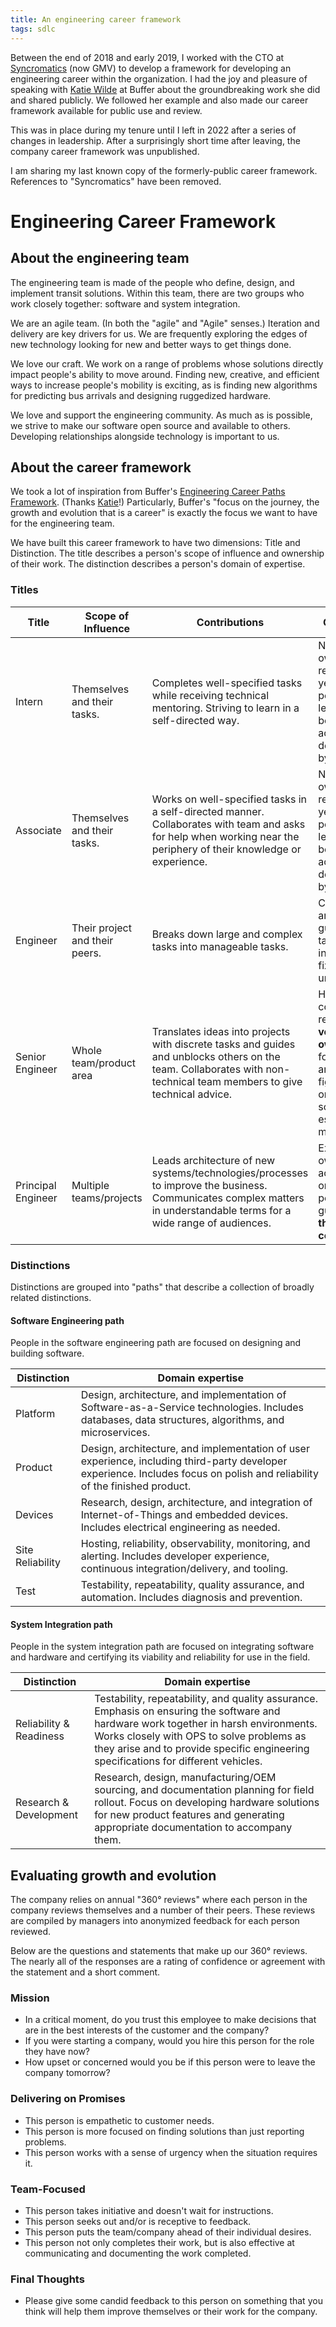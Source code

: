```yaml
---
title: An engineering career framework
tags: sdlc
---
```


Between the end of 2018 and early 2019, I worked with the CTO at [Syncromatics] (now GMV) to develop a framework for developing an engineering career within the organization. I had the joy and pleasure of speaking with [Katie Wilde][katie] at Buffer about the groundbreaking work she did and shared publicly. We followed her example and also made our career framework available for public use and review.

This was in place during my tenure until I left in 2022 after a series of changes in leadership. After a surprisingly short time after leaving, the company career framework was unpublished.

I am sharing my last known copy of the formerly-public career framework. References to "Syncromatics" have been removed.

# Engineering Career Framework

## About the engineering team

The engineering team is made of the people who define, design, and implement transit solutions. Within this team, there are two groups who work closely together: software and system integration.

We are an agile team. (In both the "agile" and "Agile" senses.) Iteration and delivery are key drivers for us. We are frequently exploring the edges of new technology looking for new and better ways to get things done.

We love our craft. We work on a range of problems whose solutions directly impact people's ability to move around. Finding new, creative, and efficient ways to increase people's mobility is exciting, as is finding new algorithms for predicting bus arrivals and designing ruggedized hardware.

We love and support the engineering community. As much as is possible, we strive to make our software open source and available to others. Developing relationships alongside technology is important to us.

## About the career framework

We took a lot of inspiration from Buffer's [Engineering Career Paths Framework][buffer-framework]. (Thanks [Katie]!) Particularly, Buffer's "focus on the journey, the growth and evolution that is a career" is exactly the focus we want to have for the engineering team.

We have built this career framework to have two dimensions: Title and Distinction. The title describes a person's scope of influence and ownership of their work. The distinction describes a person's domain of expertise.

### Titles

| Title              | Scope of Influence             | Contributions                                                                                                                                                         | Ownership                                                                                                                          |
| ------------------ | ------------------------------ | --------------------------------------------------------------------------------------------------------------------------------------------------------------------- | ---------------------------------------------------------------------------------------------------------------------------------- |
| Intern             | Themselves and their tasks.    | Completes well-specified tasks while receiving technical mentoring. Striving to learn in a self-directed way.                                                         | No ownership responsibility yet: this person is learning and being actively developed by others.                                   |
| Associate          | Themselves and their tasks.    | Works on well-specified tasks in a self-directed manner. Collaborates with team and asks for help when working near the periphery of their knowledge or experience.   | No ownership responsibility yet: this person is learning and being actively developed by others.                                   |
| Engineer           | Their project and their peers. | Breaks down large and complex tasks into manageable tasks.                                                                                                            | Co-owns an area with guidance & takes initiative (e.g fixes bugs unprompted)                                                       |
| Senior Engineer    | Whole team/product area        | Translates ideas into projects with discrete tasks and guides and unblocks others on the team. Collaborates with non-technical team members to give technical advice. | Has a consistent record of **very strong ownership** for their area, e.g. figuring out on-call schedules, establishing monitoring. |
| Principal Engineer | Multiple teams/projects        | Leads architecture of new systems/technologies/processes to improve the business. Communicates complex matters in understandable terms for a wide range of audiences. | Exhibits ownership across the org - this person is a guardian of **the company**.                                                  |

### Distinctions

Distinctions are grouped into "paths" that describe a collection of broadly related distinctions.

#### Software Engineering path

People in the software engineering path are focused on designing and building software.

| Distinction      | Domain expertise                                                                                                                                                           |
| ---------------- | -------------------------------------------------------------------------------------------------------------------------------------------------------------------------- |
| Platform         | Design, architecture, and implementation of Software-as-a-Service technologies. Includes databases, data structures, algorithms, and microservices.                        |
| Product          | Design, architecture, and implementation of user experience, including third-party developer experience. Includes focus on polish and reliability of the finished product. |
| Devices          | Research, design, architecture, and integration of Internet-of-Things and embedded devices. Includes electrical engineering as needed.                                     |
| Site Reliability | Hosting, reliability, observability, monitoring, and alerting. Includes developer experience, continuous integration/delivery, and tooling.                                |
| Test             | Testability, repeatability, quality assurance, and automation. Includes diagnosis and prevention.                                                                          |

#### System Integration path

People in the system integration path are focused on integrating software and hardware and certifying its viability and reliability for use in the field.

| Distinction             | Domain expertise                                                                                                                                                                                                                                                         |
| ----------------------- | ------------------------------------------------------------------------------------------------------------------------------------------------------------------------------------------------------------------------------------------------------------------------ |
| Reliability & Readiness | Testability, repeatability, and quality assurance. Emphasis on ensuring the software and hardware work together in harsh environments. Works closely with OPS to solve problems as they arise and to provide specific engineering specifications for different vehicles. |
| Research & Development  | Research, design, manufacturing/OEM sourcing, and documentation planning for field rollout. Focus on developing hardware solutions for new product features and generating appropriate documentation to accompany them.                                                  |

## Evaluating growth and evolution

The company relies on annual "360° reviews" where each person in the company reviews themselves and a number of their peers. These reviews are compiled by managers into anonymized feedback for each person reviewed.

Below are the questions and statements that make up our 360° reviews. The nearly all of the responses are a rating of confidence or agreement with the statement and a short comment.

### Mission

- In a critical moment, do you trust this employee to make decisions that are in the best interests of the customer and the company?
- If you were starting a company, would you hire this person for the role they have now?
- How upset or concerned would you be if this person were to leave the company tomorrow?

### Delivering on Promises

- This person is empathetic to customer needs.
- This person is more focused on finding solutions than just reporting problems.
- This person works with a sense of urgency when the situation requires it.

### Team-Focused

- This person takes initiative and doesn't wait for instructions.
- This person seeks out and/or is receptive to feedback.
- This person puts the team/company ahead of their individual desires.
- This person not only completes their work, but is also effective at communicating and documenting the work completed.

### Final Thoughts

- Please give some candid feedback to this person on something that you think will help them improve themselves or their work for the company.

[syncromatics]: https://gmvsyncromatics.com/
[katie]: https://open.buffer.com/author/katie/
[buffer-framework]: https://open.buffer.com/engineering-career-framework/
